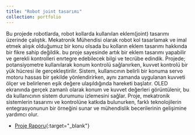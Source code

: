 ```yaml
---
title: "Robot joint tasarımı"
collection: portfolio
---
```




Bu projede robotlarda, robot kollarda kullanılan eklem(joint) tasarımı üzerinde çalıştık. Mekatronik Mühendisi olarak robot kol tasarlamak ve imal etmek alışık olduğumuz bir konu olsada bu kolların eklem tasarımı hakkında bir fikre sahip değildik. bu proje sayesinde artık bir eklem tasarımı yapabilir ve gerekli kontrolleri enrtegre edebilecek bilgi ve tecrübe edindik. Projede; potansiyometre kullanılarak konum kontrolü sağlanırken, kuvvet kontrolü bir yük hücresi ile gerçekleştirilir. Sistem, kullanıcının belirli bir konuma servo motoru hassas bir şekilde yönlendirirken, aynı zamanda uygulanan kuvveti ölçer ve belirlenen eşik 
değere ulaşıldığında hareketi başlatır. OLED ekranında gerçek zamanlı olarak konum ve kuvvet değerleri görüntülenir, bu da kullanıcının
sistem durumunu izlemesini sağlar. Proje, mekatronik sistemlerin tasarımı ve kontrolüne katkıda bulunurken, farklı teknolojilerin entegrasyonunun bir örneğini sunar ve mühendislik becerilerinin gelişimine yardımcı olur.

  * [Proje Raporu](/files/Aytekin_Dönmez_190412029_Project_Report.pdf){:target="_blank"}
